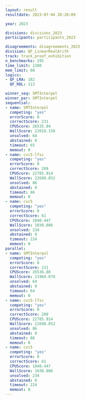```yaml
---
layout: result
resultdate: 2023-07-04 20:20:09

year: 2023

divisions: divisions_2023
participants: participants_2023

disagreements: disagreements_2023
division: QF_LinearRealArith
track: track_proof_exhibition
n_benchmarks: 295
time_limit: 1200
mem_limit: 60
logics:
- QF_LRA: 182
  QF_RDL: 113

winner_seq: SMTInterpol
winner_par: SMTInterpol
sequential:
- name: SMTInterpol
  competing: "yes"
  errorScore: 0
  correctScore: 231
  CPUScore: 26535.04
  WallScore: 22018.158
  unsolved: 64
  abstained: 0
  timeout: 65
  memout: 0
- name: cvc5-lfsc
  competing: "yes"
  errorScore: 0
  correctScore: 209
  CPUScore: 22705.914
  WallScore: 22698.852
  unsolved: 86
  abstained: 0
  timeout: 86
  memout: 0
- name: cvc5
  competing: "yes"
  errorScore: 0
  correctScore: 61
  CPUScore: 1040.447
  WallScore: 1030.886
  unsolved: 234
  abstained: 0
  timeout: 224
  memout: 0
parallel:
- name: SMTInterpol
  competing: "yes"
  errorScore: 0
  correctScore: 231
  CPUScore: 26536.88
  WallScore: 21969.078
  unsolved: 64
  abstained: 0
  timeout: 64
  memout: 0
- name: cvc5-lfsc
  competing: "yes"
  errorScore: 0
  correctScore: 209
  CPUScore: 22705.914
  WallScore: 22698.852
  unsolved: 86
  abstained: 0
  timeout: 86
  memout: 0
- name: cvc5
  competing: "yes"
  errorScore: 0
  correctScore: 61
  CPUScore: 1040.447
  WallScore: 1030.886
  unsolved: 234
  abstained: 0
  timeout: 224
  memout: 0
---
```

